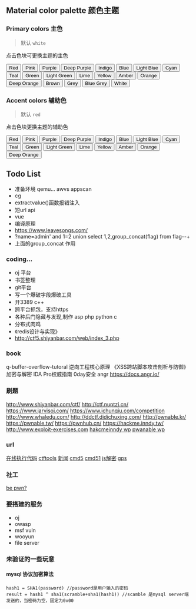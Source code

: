 ## Material color palette 颜色主题

### Primary colors 主色

> 默认 `white`

点击色块可更换主题的主色

<button data-md-color-primary="red">Red</button>
<button data-md-color-primary="pink">Pink</button>
<button data-md-color-primary="purple">Purple</button>
<button data-md-color-primary="deep-purple">Deep Purple</button>
<button data-md-color-primary="indigo">Indigo</button>
<button data-md-color-primary="blue">Blue</button>
<button data-md-color-primary="light-blue">Light Blue</button>
<button data-md-color-primary="cyan">Cyan</button>
<button data-md-color-primary="teal">Teal</button>
<button data-md-color-primary="green">Green</button>
<button data-md-color-primary="light-green">Light Green</button>
<button data-md-color-primary="lime">Lime</button>
<button data-md-color-primary="yellow">Yellow</button>
<button data-md-color-primary="amber">Amber</button>
<button data-md-color-primary="orange">Orange</button>
<button data-md-color-primary="deep-orange">Deep Orange</button>
<button data-md-color-primary="brown">Brown</button>
<button data-md-color-primary="grey">Grey</button>
<button data-md-color-primary="blue-grey">Blue Grey</button>
<button data-md-color-primary="white">White</button>

<script>
  var buttons = document.querySelectorAll("button[data-md-color-primary]");
  Array.prototype.forEach.call(buttons, function(button) {
    button.addEventListener("click", function() {
      document.body.dataset.mdColorPrimary = this.dataset.mdColorPrimary;
      localStorage.setItem("data-md-color-primary",this.dataset.mdColorPrimary);
    })
  })
</script>

### Accent colors 辅助色

> 默认 `red`

点击色块更换主题的辅助色

<button data-md-color-accent="red">Red</button>
<button data-md-color-accent="pink">Pink</button>
<button data-md-color-accent="purple">Purple</button>
<button data-md-color-accent="deep-purple">Deep Purple</button>
<button data-md-color-accent="indigo">Indigo</button>
<button data-md-color-accent="blue">Blue</button>
<button data-md-color-accent="light-blue">Light Blue</button>
<button data-md-color-accent="cyan">Cyan</button>
<button data-md-color-accent="teal">Teal</button>
<button data-md-color-accent="green">Green</button>
<button data-md-color-accent="light-green">Light Green</button>
<button data-md-color-accent="lime">Lime</button>
<button data-md-color-accent="yellow">Yellow</button>
<button data-md-color-accent="amber">Amber</button>
<button data-md-color-accent="orange">Orange</button>
<button data-md-color-accent="deep-orange">Deep Orange</button>

<script>
  var buttons = document.querySelectorAll("button[data-md-color-accent]");
  Array.prototype.forEach.call(buttons, function(button) {
    button.addEventListener("click", function() {
      document.body.dataset.mdColorAccent = this.dataset.mdColorAccent;
      localStorage.setItem("data-md-color-accent",this.dataset.mdColorAccent);
    })
  })
</script>

## Todo List
- 准备环境 qemu... awvs appscan
- cg
- extractvalue()函数报错注入
- 短url api
- vue
- 编译原理
- https://www.leavesongs.com/
- ?name=admin' and 1=2 union select 1,2,group_concat(flag) from flag--+ 
- 上面的group_concat 作用
### coding...

* oj 平台
* 书签整理
* git平台
* 写一个爆破字段爆破工具
* 开3389 c++
* 跨平台抓包，支持https
* 各种后门隐藏与发现,制作 asp php python c
* 分布式肉鸡
* 《redis设计与实现》
* http://ctf5.shiyanbar.com/web/index_3.php
  
### book
q-buffer-overflow-tutoral
逆向工程核心原理
《XSS跨站脚本攻击剖析与防御》
加密与解密
IDA Pro权威指南
0day安全
angr
https://docs.angr.io/
### 刷题
http://www.shiyanbar.com/ctf/
http://ctf.nuptzj.cn/
https://www.jarvisoj.com/
https://www.ichunqiu.com/competition
http://www.whaledu.com/
http://ddctf.didichuxing.com/
http://pwnable.kr/
https://pwnable.tw/
https://pwnhub.cn/
https://hackme.inndy.tw/
http://www.exploit-exercises.com
[hakcmeinndy wp](http://carlstar.club/)
[pwanable wp](https://bbs.ichunqiu.com/thread-46026-1-1.html)

### url
[在线执行代码](https://www.dooccn.com)
[ctftools](https://www.ctftools.com/down)
[新闻](https://www.sitedirsec.com/)
[cmd5](https://www.cmd5.com/)
[cmd51](http://www.xmd5.org/)
[js解密](http://tmxk.org/jother/)
[gps](http://www.gpsspg.com/bs.htm)
### 社工
[be pwn?](https://haveibeenpwned.com/)
### 要搭建的服务
* oj
* owasp
* msf vuln
* wooyun
* file server

### 未验证的一些玩意
#### mysql 协议加密算法
```
hash1 = SHA1(password) //password是用户输入的密码
result = hash1 ^ sha1(scramble+sha1(hash1)) //scamble 是mysql server端发送的，当密码为空，固定为0x00
```